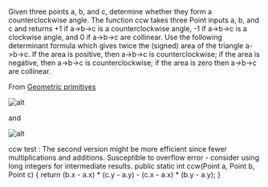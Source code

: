 Given three points a, b, and c, determine whether they form a counterclockwise angle. 
The function ccw takes three Point inputs a, b, and c and returns +1 if a->b->c is a counterclockwise angle, 
-1 if a->b->c is a clockwise angle, and 0 if a->b->c are collinear. 
Use the following determinant formula which gives twice the (signed) area of the triangle a->b->c. 
If the area is positive, then a->b->c is counterclockwise; if the area is negative, then a->b->c is counterclockwise; 
if the area is zero then a->b->c are collinear.

From [Geometric primitives](http://algs4.cs.princeton.edu/91primitives/)

![alt](http://algs4.cs.princeton.edu/91primitives/images/collinear.png)



and 

![alt](https://cloud.githubusercontent.com/assets/4555412/11016217/5c874912-85a4-11e5-8242-2cda0d1bb5de.png)



ccw test : 
The second version might be more efficient since fewer multiplications and additions.
Susceptible to overflow error - consider using long integers for intermediate results.
public static int ccw(Point a, Point b, Point c) {
   return (b.x - a.x) * (c.y - a.y) - (c.x - a.x) * (b.y - a.y);
}
